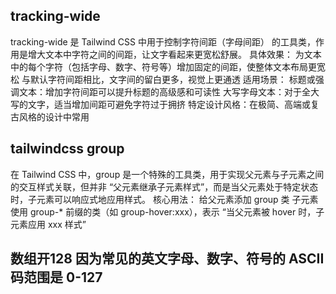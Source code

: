 ## tracking-wide
tracking-wide 是 Tailwind CSS 中用于控制字符间距（字母间距） 的工具类，作用是增大文本中字符之间的间距，让文字看起来更宽松舒展。
具体效果：
为文本中的每个字符（包括字母、数字、符号等）增加固定的间距，使整体文本布局更宽松
与默认字符间距相比，文字间的留白更多，视觉上更通透
适用场景：
标题或强调文本：增加字符间距可以提升标题的高级感和可读性
大写字母文本：对于全大写的文字，适当增加间距可避免字符过于拥挤
特定设计风格：在极简、高端或复古风格的设计中常用

## tailwindcss group
在 Tailwind CSS 中，group 是一个特殊的工具类，用于实现父元素与子元素之间的交互样式关联，但并非 “父元素继承子元素样式”，而是当父元素处于特定状态时，子元素可以响应式地应用样式。
核心用法：
给父元素添加 group 类
子元素使用 group-* 前缀的类（如 group-hover:xxx），表示 “当父元素被 hover 时，子元素应用 xxx 样式”

## 数组开128 因为常见的英文字母、数字、符号的 ASCII 码范围是 0-127
